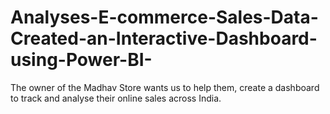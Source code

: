 # Analyses-E-commerce-Sales-Data-Created-an-Interactive-Dashboard-using-Power-BI-
The owner of the Madhav Store wants us to help them, create a dashboard to track and analyse their online sales  across India. 

